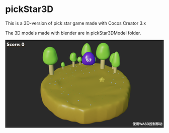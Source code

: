 # pickStar3D
This is a 3D-version of pick star game made with Cocos Creator 3.x

The 3D models made with blender are in pickStar3DModel folder.

![游戏截图](https://github.com/la-vie-est-belle/pickStar3D/blob/master/screenshot.png)
